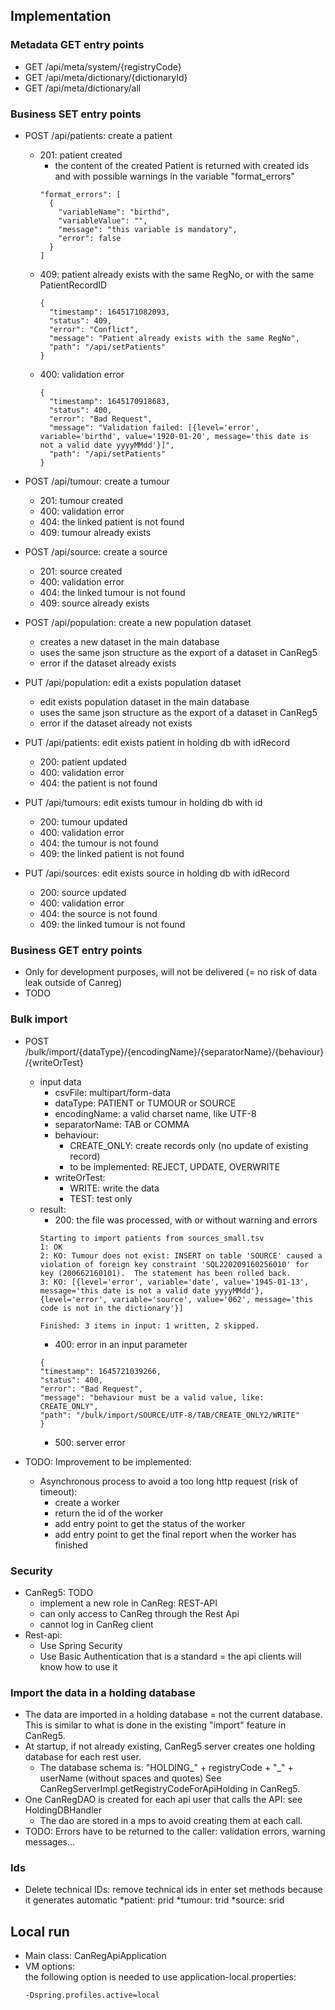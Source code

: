 ## Implementation
### Metadata GET entry points
- GET /api/meta/system/{registryCode}
- GET /api/meta/dictionary/{dictionaryId}
- GET /api/meta/dictionary/all

### Business SET entry points
- POST /api/patients: create a patient 
  - 201: patient created
    - the content of the created Patient is returned with created ids and with possible warnings in the variable "format_errors"
    ```
    "format_errors": [
      {
        "variableName": "birthd",
        "variableValue": "",
        "message": "this variable is mandatory",
        "error": false
      }
    ]
    ```
  - 409: patient already exists with the same RegNo, or with the same PatientRecordID
    ```
    {
      "timestamp": 1645171082093,
      "status": 409,
      "error": "Conflict",
      "message": "Patient already exists with the same RegNo",
      "path": "/api/setPatients"
    }    
    ```
  - 400: validation error
    ```
    {
      "timestamp": 1645170918683,
      "status": 400,
      "error": "Bad Request",
      "message": "Validation failed: [{level='error', variable='birthd', value='1920-01-20', message='this date is not a valid date yyyyMMdd'}]",
      "path": "/api/setPatients"
    }    
    ```
- POST /api/tumour: create a tumour 
  - 201: tumour created
  - 400: validation error
  - 404: the linked patient is not found
  - 409: tumour already exists
- POST /api/source: create a source
  - 201: source created
  - 400: validation error
  - 404: the linked tumour is not found
  - 409: source already exists
- POST /api/population: create a new population dataset
  - creates a new dataset in the main database
  - uses the same json structure as the export of a dataset in CanReg5
  - error if the dataset already exists
- PUT /api/population: edit a exists population dataset
  - edit exists population dataset in the main database
  - uses the same json structure as the export of a dataset in CanReg5
  - error if the dataset already not exists

- PUT /api/patients: edit exists patient in holding db with idRecord 
  - 200: patient updated
  - 400: validation error
  - 404: the patient is not found
- PUT /api/tumours: edit exists tumour in holding db with id
  - 200: tumour updated
  - 400: validation error
  - 404: the tumour is not found
  - 409: the linked patient is not found

- PUT /api/sources: edit exists source in holding db with idRecord
  - 200: source updated
  - 400: validation error
  - 404: the source is not found
  - 409: the linked tumour is not found


### Business GET entry points
- Only for development purposes, will not be delivered (= no risk of data leak outside of Canreg)
- TODO

### Bulk import
- POST /bulk/import/{dataType}/{encodingName}/{separatorName}/{behaviour}/{writeOrTest}
  - input data
    - csvFile: multipart/form-data
    - dataType: PATIENT or TUMOUR or SOURCE
    - encodingName: a valid charset name, like UTF-8
    - separatorName: TAB or COMMA
    - behaviour: 
      - CREATE_ONLY: create records only (no update of existing record)
      - to be implemented: REJECT, UPDATE, OVERWRITE
    - writeOrTest: 
      - WRITE: write the data 
      - TEST: test only
  - result:
    - 200: the file was processed, with or without warning and errors
    ```
    Starting to import patients from sources_small.tsv
    1: OK
    2: KO: Tumour does not exist: INSERT on table 'SOURCE' caused a violation of foreign key constraint 'SQL220209160256010' for key (200662160101).  The statement has been rolled back.
    3: KO: [{level='error', variable='date', value='1945-01-13', message='this date is not a valid date yyyyMMdd'}, {level='error', variable='source', value='062', message='this code is not in the dictionary'}]
    
    Finished: 3 items in input: 1 written, 2 skipped.    
    ```
    - 400: error in an input parameter
    ```
    {
    "timestamp": 1645721039266,
    "status": 400,
    "error": "Bad Request",
    "message": "behaviour must be a valid value, like: CREATE_ONLY",
    "path": "/bulk/import/SOURCE/UTF-8/TAB/CREATE_ONLY2/WRITE"
    }    
    ```
    - 500: server error

- TODO: Improvement to be implemented:
  - Asynchronous process to avoid a too long http request (risk of timeout): 
    - create a worker 
    - return the id of the worker 
    - add entry point to get the status of the worker
    - add entry point to get the final report when the worker has finished 
  

### Security
- CanReg5: TODO 
  - implement a new role in CanReg: REST-API
  - can only access to CanReg through the Rest Api
  - cannot log in CanReg client
- Rest-api:
  - Use Spring Security
  - Use Basic Authentication that is a standard = the api clients will know how to use it 

### Import the data in a holding database
- The data are imported in a holding database = not the current database.   
  This is similar to what is done in the existing "import" feature in CanReg5.
- At startup, if not already existing, CanReg5 server creates one holding database for each rest user. 
  - The database schema is: "HOLDING_" + registryCode + "_" + userName (without spaces and quotes) 
    See CanRegServerImpl.getRegistryCodeForApiHolding in CanReg5.
- One CanRegDAO is created for each api user that calls the API: see HoldingDBHandler
  - The dao are stored in a mps to avoid creating them at each call. 
- TODO: Errors have to be returned to the caller: validation errors, warning messages...

### Ids
- Delete technical IDs: remove technical ids in enter set methods because it generates automatic
  *patient: prid
  *tumour: trid
  *source: srid



## Local run
- Main class: CanRegApiApplication
- VM options:  
  the following option is needed to use application-local.properties:
  ```
  -Dspring.profiles.active=local
  ```
